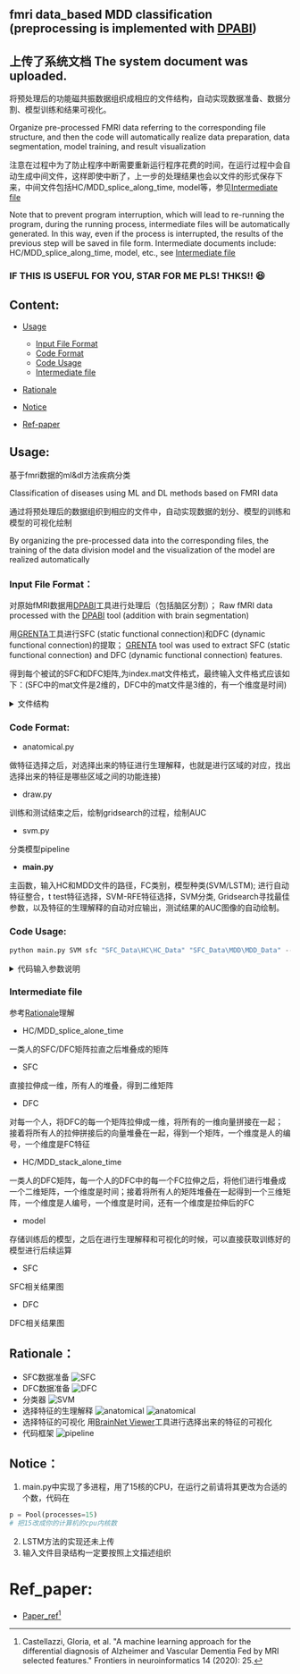 ## fmri data_based MDD classification (preprocessing is implemented with [DPABI](http://rfmri.org/dpabi))
## 上传了系统文档 The system document was uploaded.

将预处理后的功能磁共振数据组织成相应的文件结构，自动实现数据准备、数据分割、模型训练和结果可视化。

Organize pre-processed FMRI data referring to the corresponding file structure, and then the code will automatically realize data preparation, data segmentation, model training, and result visualization

注意在过程中为了防止程序中断需要重新运行程序花费的时间，在运行过程中会自动生成中间文件，这样即使中断了，上一步的处理结果也会以文件的形式保存下来，中间文件包括HC/MDD_splice_along_time, model等，参见[Intermediate file](##Intermediate_file)    

Note that to prevent program interruption, which will lead to re-running the program, during the running process, intermediate files will be automatically generated. In this way, even if the process is interrupted, the results of the previous step will be saved in file form. Intermediate documents include: HC/MDD_splice_along_time, model, etc., see [Intermediate file](##Intermediate_file)  


### IF THIS IS USEFUL FOR YOU, STAR FOR ME PLS! THKS!! :satisfied:

## Content:
- [Usage](#Usage)
  - [Input File Format](##Input_File_Format)
  - [Code Format](##Code_Format)
  - [Code Usage](##Code_Usage)  
  - [Intermediate file](##Intermediate_File)  
- [Rationale](#Rationale)
- [Notice](#Notice)

- [Ref-paper](#Ref_paper)

## Usage:
基于fmri数据的ml&amp;dl方法疾病分类

Classification of diseases using ML and DL methods based on FMRI data

通过将预处理后的数据组织到相应的文件中，自动实现数据的划分、模型的训练和模型的可视化绘制

By organizing the pre-processed data into the corresponding files, the training of the data division model and the visualization of the model are realized automatically

### Input File Format：
对原始fMRI数据用[DPABI](http://rfmri.org/dpabi)工具进行处理后（包括脑区分割）；
Raw fMRI data processed with the [DPABI](http://rfmri.org/dpabi) tool (addition with brain segmentation)

用[GRENTA](https://www.frontiersin.org/articles/10.3389/fnhum.2015.00386/full)工具进行SFC (static functional connection)和DFC (dynamic functional connection)的提取；
[GRENTA](https://www.frontiersin.org/articles/10.3389/fnhum.2015.00386/full) tool was used to extract SFC (static functional connection) and DFC (dynamic functional connection) features.

得到每个被试的SFC和DFC矩阵,为index.mat文件格式，最终输入文件格式应该如下：(SFC中的mat文件是2维的，DFC中的mat文件是3维的，有一个维度是时间)

<details><summary>文件结构</summary>
<p>

参考本repo中的文件格式，有一些文件夹是生成的中间文件，最初始的输入文件格式是下面这样，主要是将SFC和DFC分开放，SFC/DFC中的HC和MDD分开放，为了能容下中间文件的更好的查看方式，注意HC_Data才是存放HC数据的地方，而不是HC；HC是存放HC这一类的总目录（包括HC数据和生成的中间文件）。
- --SFC_Data

----HC

------HC_Data

--------0001.mat

--------0002.mat

--------0003.mat


----MDD

------MDD_Data

--------0001.mat

--------0002.mat

--------0003.mat


- --DFC_Data

----HC

------HC_Data

--------0001.mat

--------0002.mat

--------0003.mat


----MDD

------MDD_Data

--------0001.mat

--------0002.mat

--------0003.mat

</p>
</details>

### Code Format:
<!-- ```diff -->

- anatomical.py

做特征选择之后，对选择出来的特征进行生理解释，也就是进行区域的对应，找出选择出来的特征是哪些区域之间的功能连接)

- draw.py 

训练和测试结束之后，绘制gridsearch的过程，绘制AUC 

- svm.py 

分类模型pipeline

- **main.py**  

主函数，输入HC和MDD文件的路径，FC类别，模型种类(SVM/LSTM);
进行自动特征整合，t test特征选择，SVM-RFE特征选择，SVM分类, Gridsearch寻找最佳参数，以及特征的生理解释的自动对应输出，测试结果的AUC图像的自动绘制。

<!-- ``` -->

### Code Usage:

```python
python main.py SVM sfc "SFC_Data\HC\HC_Data" "SFC_Data\MDD\MDD_Data" --threshold 0.2 --atlas AAL
```

<details><summary>代码输入参数说明</summary>
<p>

```python
usage: main.py [-h] [--threshold THRESHOLD] [--atlas ATLAS] {SVM,LSTM,oLSTM} {DFC,SFC} hc mdd 

预处理之后数据的抑郁症诊断，可以选择三种方法，一种是DFC+特征选择SVM，一种是DFC+LSTM，一种是直接LSTM

positional arguments:
  {SVM,LSTM,oLSTM}      分类方法类别
  {DFC,SFC}             功能连接类别
  hc                    正常组FC目录
  mdd                   MDD组FC目录

optional arguments:
  -h, --help            帮助
  --threshold THRESHOLD, -t THRESHOLD
                        t test的阈值
  --atlas ATLAS, -a ATLAS
                        选择使用的分割图，注意要和输入的对应的地址中数据使用的地址一致，默认是AAL90
```

</p>
</details>

### Intermediate file
<!-- ```diff -->

参考[Rationale](#Rationale)理解

- HC/MDD_splice_alone_time

一类人的SFC/DFC矩阵拉直之后堆叠成的矩阵

  - SFC

直接拉伸成一维，所有人的堆叠，得到二维矩阵

  - DFC

对每一个人，将DFC的每一个矩阵拉伸成一维，将所有的一维向量拼接在一起；接着将所有人的拉伸拼接后的向量堆叠在一起，得到一个矩阵，一个维度是人的编号，一个维度是FC特征

- HC/MDD_stack_alone_time

一类人的DFC矩阵，每一个人的DFC中的每一个FC拉伸之后，将他们进行堆叠成一个二维矩阵，一个维度是时间；接着将所有人的矩阵堆叠在一起得到一个三维矩阵，一个维度是人编号，一个维度是时间，还有一个维度是拉伸后的FC

- model

存储训练后的模型，之后在进行生理解释和可视化的时候，可以直接获取训练好的模型进行后续运算

- SFC

SFC相关结果图

- DFC

DFC相关结果图


<!-- ``` -->

## Rationale：
- SFC数据准备
![SFC](https://github.com/duyongqi/fmri-data_based-major-depressive-disorder-ML-DL-classification-/blob/main/image/SFC_data_preparation.jpg)
- DFC数据准备
![DFC](https://github.com/duyongqi/fmri-data_based-major-depressive-disorder-ML-DL-classification-/blob/main/image/DFC_data_preparation.jpg)
- 分类器
![SVM](https://github.com/duyongqi/fmri-data_based-major-depressive-disorder-ML-DL-classification-/blob/main/image/model_pipeline.jpg)
- 选择特征的生理解释
![anatomical](https://github.com/duyongqi/fmri-data_based-major-depressive-disorder-ML-DL-classification-/blob/main/image/anatomical_1.jpg)
![anatomical](https://github.com/duyongqi/fmri-data_based-major-depressive-disorder-ML-DL-classification-/blob/main/image/anatomical_2.jpg)
- 选择特征的可视化
用[BrainNet Viewer](https://www.nitrc.org/projects/bnv/)工具进行选择出来的特征的可视化
- 代码框架
![pipeline](https://github.com/duyongqi/fmri-data_based-major-depressive-disorder-ML-DL-classification-/blob/main/image/pipeline.svg)


## Notice：
1. main.py中实现了多进程，用了15核的CPU，在运行之前请将其更改为合适的个数，代码在

```python
p = Pool(processes=15)
# 把15改成你的计算机的cpu内核数
```
2. LSTM方法的实现还未上传
3. 输入文件目录结构一定要按照上文描述组织

# Ref_paper:
- [Paper_ref](https://www.frontiersin.org/articles/10.3389/fninf.2020.00025/full)[^1]


[^1]: Castellazzi, Gloria, et al. "A machine learning approach for the differential diagnosis of Alzheimer and Vascular Dementia Fed by MRI selected features." Frontiers in neuroinformatics 14 (2020): 25.

